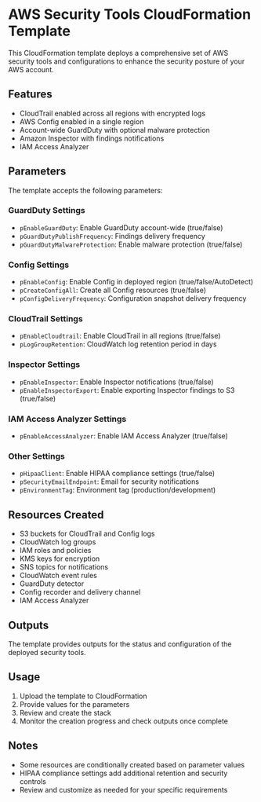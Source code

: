 #  AWS Security Tools CloudFormation Template

This CloudFormation template deploys a comprehensive set of AWS security tools and configurations to enhance the security posture of your AWS account.

## Features

- CloudTrail enabled across all regions with encrypted logs
- AWS Config enabled in a single region 
- Account-wide GuardDuty with optional malware protection
- Amazon Inspector with findings notifications
- IAM Access Analyzer

## Parameters

The template accepts the following parameters:

### GuardDuty Settings
- `pEnableGuardDuty`: Enable GuardDuty account-wide (true/false)
- `pGuardDutyPublishFrequency`: Findings delivery frequency 
- `pGuardDutyMalwareProtection`: Enable malware protection (true/false)

### Config Settings  
- `pEnableConfig`: Enable Config in deployed region (true/false/AutoDetect)
- `pCreateConfigAll`: Create all Config resources (true/false)
- `pConfigDeliveryFrequency`: Configuration snapshot delivery frequency

### CloudTrail Settings
- `pEnableCloudtrail`: Enable CloudTrail in all regions (true/false) 
- `pLogGroupRetention`: CloudWatch log retention period in days

### Inspector Settings
- `pEnableInspector`: Enable Inspector notifications (true/false)
- `pEnableInspectorExport`: Enable exporting Inspector findings to S3 (true/false)

### IAM Access Analyzer Settings  
- `pEnableAccessAnalyzer`: Enable IAM Access Analyzer (true/false)

### Other Settings
- `pHipaaClient`: Enable HIPAA compliance settings (true/false)
- `pSecurityEmailEndpoint`: Email for security notifications
- `pEnvironmentTag`: Environment tag (production/development)

## Resources Created

- S3 buckets for CloudTrail and Config logs
- CloudWatch log groups  
- IAM roles and policies
- KMS keys for encryption
- SNS topics for notifications
- CloudWatch event rules
- GuardDuty detector
- Config recorder and delivery channel
- IAM Access Analyzer

## Outputs

The template provides outputs for the status and configuration of the deployed security tools.

## Usage

1. Upload the template to CloudFormation
2. Provide values for the parameters 
3. Review and create the stack
4. Monitor the creation progress and check outputs once complete

## Notes

- Some resources are conditionally created based on parameter values
- HIPAA compliance settings add additional retention and security controls
- Review and customize as needed for your specific requirements
